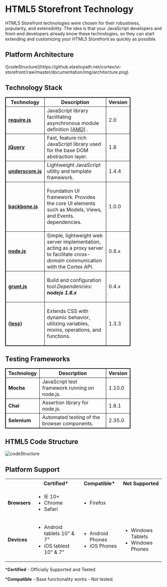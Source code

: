 HTML5 Storefront Technology
====================
HTML5 Storefront technologies were chosen for their robustness, popularity, and extensibility.
The idea is that your JavaScript developers and front-end developers already know these technologies, so they can start extending and customizing your HTML5 Storefront as quickly as possible.

<h2 id="platformArchitecture">Platform Architecture</h2>
![codeStructure](https://github.elasticpath.net/cortex/ui-storefront/raw/master/documentation/img/architecture.png)

Technology Stack
---------------------
<table border="1" cellpadding="3" cellspacing="0" style="; width: 80%; border: 1px solid #000000">
<tbody>
<tr>
<th align="center" valign="middle">Technology</th>
<th align="center" valign="middle">Description</th>
<th align="center" valign="middle">Version</th>
</tr>
<tr>
<td><strong><a href="http://requirejs.org/">require.js</a></strong></td>
<td>JavaScript library facilitating asynchronous module definition <a href="http://en.wikipedia.org/wiki/Asynchronous_module_definition">(AMD)</a> .
</td>
<td>2.0</td>
</tr>
<tr>
<td><strong><a href="http://jquery.com/">jQuery</a></strong></td>
<td>Fast, feature rich JavaScript library used for the base DOM abstraction layer.</td>
<td>1.8</td>
</tr>
<tr>
<td><strong><a href="http://underscorejs.org/">underscore.js</a></strong></td>
<td>Lightweight JavaScript utility and template framework.</td>
<td>1.4.4</td>
</tr>
<tr>
<td><strong><a href="http://backbonejs.org/">backbone.js</a></strong></td>
<td>
<p>Foundation UI framework. Provides the core UI elements such as Models, Views, and Events.
dependencies.</p>
</td>
<td>1.0.0</td>
</tr>
<td><strong><a href="http://nodejs.org/">node.js</a></strong></td>
<td>Simple, lightweight web server implementation, acting as a proxy server to facilitate <em>cross-domain</em> communication with the Cortex API.
<td>0.8.x</td>
</tr>
<tr>
<td><strong><a href="http://gruntjs.com/">grunt.js</a></strong></td>
<td>
<p>Build and configuration tool.<em>Dependencies</em>: <em><strong>nodejs 1.8.x</strong></em></p>
</td>
<td>0.4.x</td>
</tr>
<tr>
<td><strong><a href="http://lesscss.org/">{less}</a></strong></td>
<td>
<p>Extends CSS with dynamic behavior, utilizing variables, mixins, operations, and functions.</p>
</td>
<td>1.3.3</td>
</tr>
</tbody>
</table>

Testing Frameworks
---------------------
<table border="1" cellpadding="3" cellspacing="0" style="; width: 80%; border: 1px solid #000000">
<tbody>
<tr>
<th align="center" valign="middle">Technology</th>
<th align="center" valign="middle">Description</th>
<th align="center" valign="middle">Version</th>
</tr>
<tr>
<td><strong>Mocha</strong></td>
<td>JavaScript test framework running on node.js.</td>
<td>1.10.0</td>
</tr>
<tr>
<td><strong>Chai</strong></td>
<td>Assertion library for node.js.</td>
<td>1.6.1</td>
</tr>
<tr>
<td><strong>Selenium</strong></td>
<td>Automated testing of the browser components.</td>
<td>2.35.0</td>
</tr>
</tbody>
</table>

HTML5 Code Structure
---------------------
![codeStructure](https://github.elasticpath.net/cortex/ui-storefront/raw/master/documentation/img/fileStructure.png)

Platform Support
---------------------
<table>
<tbody>
<tr align="center">
<th align="center" valign="middle"></th>
<th align="center" valign="middle">Certified*</th>
<th align="center" valign="middle">Compatible*</th>
<th align="center" valign="middle">Not Supported</th>
</tr>
<tr>
<td ><strong>Browsers</strong></td>
<td>
<ul>
<li>IE 10+</li>
<li>Chrome</li>
<li>Safari</li>
</ul>
</td>
<td>
<ul>
<li>Firefox</li>
</ul>
</td>
<td></td>
</tr>
<tr>
<td><strong>Devices</strong></td>
<td>
<ul>
<li>Android tablets 10" & 7"</li>
<li>iOS tablest 10" & 7"</li>
</ul>
</td>
<td>
<ul>
<li>Android Phones</li>
<li>iOS Phones</li>
</ul>
</td>
<td>
<ul>
<li>Windows Tablets</li>
<li>Windows Phones</li>
</ul>
</td>
</tr>
</tbody>
</table>
*<b>Certified</b> - Officially Supported and Tested

*<b>Compatible</b> - Base functionality works - Not tested.